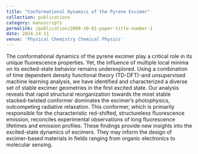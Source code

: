 ```yaml
---
title: "Conformational Dynamics of the Pyrene Excimer"
collection: publications
category: manuscripts
permalink: /publication/2009-10-01-paper-title-number-1
date: 2024-14-11
venue: 'Physical Chemistry Chemical Physics'
---
```

The conformational dynamics of the pyrene excimer play a critical role in its unique fluorescence properties. Yet, the influence of multiple local minima on its excited-state behavior remains underexplored. Using a combination of time dependent density functional theory (TD-DFT)-and unsupervised machine learning analysis, we have identified and characterized a diverse set of stable excimer geometries in the first excited state. Our analysis reveals that rapid structural reorganization towards the most stable stacked-twisted conformer dominates the excimer’s photophysics, outcompeting radiative relaxation. This conformer, which is primarily responsible for the characteristic red-shifted, structureless fluorescence emission, reconciles experimental observations of long fluorescence lifetimes and emission profiles. These findings provide new insights into the excited-state dynamics of excimers. They may inform the design of excimer-based materials in fields ranging from organic electronics to molecular sensing.
